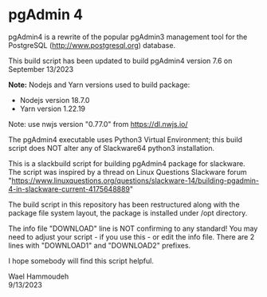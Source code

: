 pgAdmin 4
=========

pgAdmin4 is a rewrite of the popular pgAdmin3 management tool for the
PostgreSQL (http://www.postgresql.org) database. 

This build script has been updated to build pgAdmin4 version 7.6 on September 13/2023

**Note:** Nodejs and Yarn versions used to build package:
 - Nodejs version 18.7.0
 - Yarn version 1.22.19

Note: use nwjs version "0.77.0" from https://dl.nwjs.io/


The pgAdmin4 executable uses Python3 Virtual Environment; this build script does
NOT alter any of Slackware64 python3 installation.

This is a slackbuild script for building pgAdmin4 package for slackware.
The script was inspired by a thread on Linux Questions Slackware forum
"https://www.linuxquestions.org/questions/slackware-14/building-pgadmin-4-in-slackware-current-4175648889"
 
The build script in this repository has been restructured along with the package
file system layout, the package is installed under /opt directory.

The info file "DOWNLOAD" line is NOT confirming to any standard! You may need
to adjust your script - if you use this - or edit the info file.
There are 2 lines with "DOWNLOAD1" and "DOWNLOAD2" prefixes.

I hope somebody will find this script helpful.

Wael Hammoudeh  
9/13/2023
